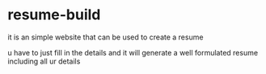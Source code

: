 # resume-build
it is an simple website that can be used to create a resume 


u have to just fill in the details and it will generate a well formulated resume including all ur details
